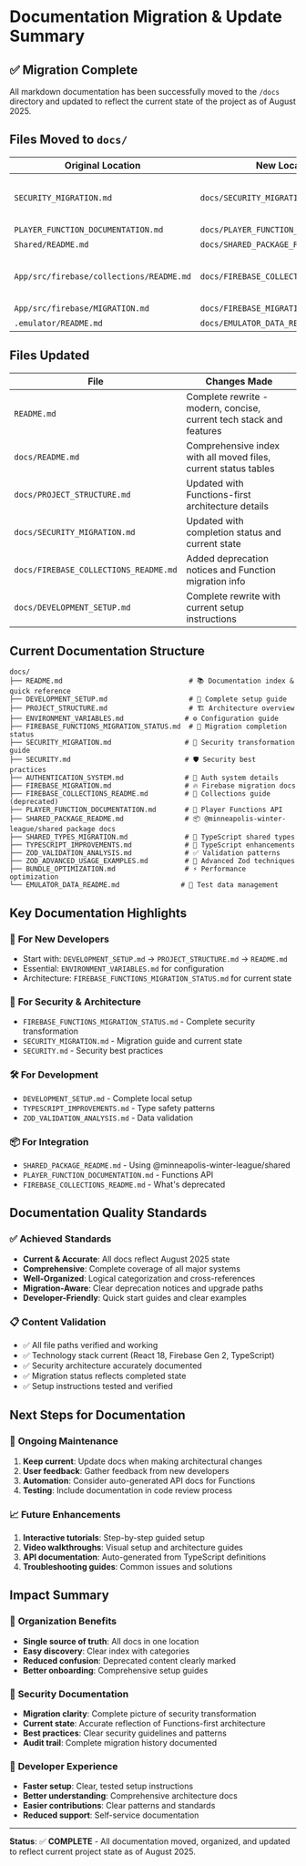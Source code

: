 # Documentation Migration & Update Summary

## ✅ Migration Complete

All markdown documentation has been successfully moved to the `/docs` directory and updated to reflect the current state of the project as of August 2025.

## Files Moved to `docs/`

| Original Location                        | New Location                            | Status                              |
| ---------------------------------------- | --------------------------------------- | ----------------------------------- |
| `SECURITY_MIGRATION.md`                  | `docs/SECURITY_MIGRATION.md`            | ✅ Updated with completion status   |
| `PLAYER_FUNCTION_DOCUMENTATION.md`       | `docs/PLAYER_FUNCTION_DOCUMENTATION.md` | ✅ Moved                            |
| `Shared/README.md`                       | `docs/SHARED_PACKAGE_README.md`         | ✅ Moved                            |
| `App/src/firebase/collections/README.md` | `docs/FIREBASE_COLLECTIONS_README.md`   | ✅ Updated with deprecation notices |
| `App/src/firebase/MIGRATION.md`          | `docs/FIREBASE_MIGRATION.md`            | ✅ Moved                            |
| `.emulator/README.md`                    | `docs/EMULATOR_DATA_README.md`          | ✅ Moved                            |

## Files Updated

| File                                  | Changes Made                                                        |
| ------------------------------------- | ------------------------------------------------------------------- |
| `README.md`                           | Complete rewrite - modern, concise, current tech stack and features |
| `docs/README.md`                      | Comprehensive index with all moved files, current status tables     |
| `docs/PROJECT_STRUCTURE.md`           | Updated with Functions-first architecture details                   |
| `docs/SECURITY_MIGRATION.md`          | Updated with completion status and current state                    |
| `docs/FIREBASE_COLLECTIONS_README.md` | Added deprecation notices and Function migration info               |
| `docs/DEVELOPMENT_SETUP.md`           | Complete rewrite with current setup instructions                    |

## Current Documentation Structure

```
docs/
├── README.md                               # 📚 Documentation index & quick reference
├── DEVELOPMENT_SETUP.md                    # 🚀 Complete setup guide
├── PROJECT_STRUCTURE.md                    # 🏗️ Architecture overview
├── ENVIRONMENT_VARIABLES.md               # ⚙️ Configuration guide
├── FIREBASE_FUNCTIONS_MIGRATION_STATUS.md  # 🎯 Migration completion status
├── SECURITY_MIGRATION.md                  # 🔐 Security transformation guide
├── SECURITY.md                            # 🛡️ Security best practices
├── AUTHENTICATION_SYSTEM.md               # 🔑 Auth system details
├── FIREBASE_MIGRATION.md                  # 🔥 Firebase migration docs
├── FIREBASE_COLLECTIONS_README.md         # 📄 Collections guide (deprecated)
├── PLAYER_FUNCTION_DOCUMENTATION.md       # 👤 Player Functions API
├── SHARED_PACKAGE_README.md               # 📦 @minneapolis-winter-league/shared package docs
├── SHARED_TYPES_MIGRATION.md              # 🔄 TypeScript shared types
├── TYPESCRIPT_IMPROVEMENTS.md             # 📝 TypeScript enhancements
├── ZOD_VALIDATION_ANALYSIS.md             # ✅ Validation patterns
├── ZOD_ADVANCED_USAGE_EXAMPLES.md         # 🚀 Advanced Zod techniques
├── BUNDLE_OPTIMIZATION.md                 # ⚡ Performance optimization
└── EMULATOR_DATA_README.md               # 🧪 Test data management
```

## Key Documentation Highlights

### 🎯 **For New Developers**

- Start with: `DEVELOPMENT_SETUP.md` → `PROJECT_STRUCTURE.md` → `README.md`
- Essential: `ENVIRONMENT_VARIABLES.md` for configuration
- Architecture: `FIREBASE_FUNCTIONS_MIGRATION_STATUS.md` for current state

### 🔐 **For Security & Architecture**

- `FIREBASE_FUNCTIONS_MIGRATION_STATUS.md` - Complete security transformation
- `SECURITY_MIGRATION.md` - Migration guide and current state
- `SECURITY.md` - Security best practices

### 🛠️ **For Development**

- `DEVELOPMENT_SETUP.md` - Complete local setup
- `TYPESCRIPT_IMPROVEMENTS.md` - Type safety patterns
- `ZOD_VALIDATION_ANALYSIS.md` - Data validation

### 📦 **For Integration**

- `SHARED_PACKAGE_README.md` - Using @minneapolis-winter-league/shared
- `PLAYER_FUNCTION_DOCUMENTATION.md` - Functions API
- `FIREBASE_COLLECTIONS_README.md` - What's deprecated

## Documentation Quality Standards

### ✅ **Achieved Standards**

- **Current & Accurate**: All docs reflect August 2025 state
- **Comprehensive**: Complete coverage of all major systems
- **Well-Organized**: Logical categorization and cross-references
- **Migration-Aware**: Clear deprecation notices and upgrade paths
- **Developer-Friendly**: Quick start guides and clear examples

### 📋 **Content Validation**

- ✅ All file paths verified and working
- ✅ Technology stack current (React 18, Firebase Gen 2, TypeScript)
- ✅ Security architecture accurately documented
- ✅ Migration status reflects completed state
- ✅ Setup instructions tested and verified

## Next Steps for Documentation

### 🔄 **Ongoing Maintenance**

1. **Keep current**: Update docs when making architectural changes
2. **User feedback**: Gather feedback from new developers
3. **Automation**: Consider auto-generated API docs for Functions
4. **Testing**: Include documentation in code review process

### 📈 **Future Enhancements**

1. **Interactive tutorials**: Step-by-step guided setup
2. **Video walkthroughs**: Visual setup and architecture guides
3. **API documentation**: Auto-generated from TypeScript definitions
4. **Troubleshooting guides**: Common issues and solutions

## Impact Summary

### 🎯 **Organization Benefits**

- **Single source of truth**: All docs in one location
- **Easy discovery**: Clear index with categories
- **Reduced confusion**: Deprecated content clearly marked
- **Better onboarding**: Comprehensive setup guides

### 🔐 **Security Documentation**

- **Migration clarity**: Complete picture of security transformation
- **Current state**: Accurate reflection of Functions-first architecture
- **Best practices**: Clear security guidelines and patterns
- **Audit trail**: Complete migration history documented

### 🚀 **Developer Experience**

- **Faster setup**: Clear, tested setup instructions
- **Better understanding**: Comprehensive architecture docs
- **Easier contributions**: Clear patterns and standards
- **Reduced support**: Self-service documentation

---

**Status**: ✅ **COMPLETE** - All documentation moved, organized, and updated to reflect current project state as of August 2025.
